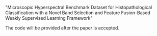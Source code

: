 "Microscopic Hyperspectral Benchmark Dataset for Histopathological Classification with a Novel Band Selection and Feature Fusion-Based Weakly Supervised Learning Framework"

The code will be provided after the paper is accepted.
